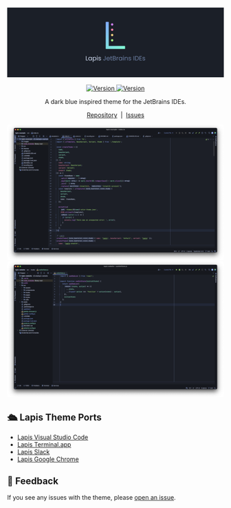 ![Lapis Theme Header](https://raw.githubusercontent.com/aslbarnett/lapis-jetbrains/main/assets/header.jpg)

<p align="center">
<a href="">
<img alt="Version" src="https://img.shields.io/jetbrains/plugin/v/20171-lapis?label=Version&color=83ABFC&labelColor=1B1F27&style=for-the-badge&logo=github">
</a>

<a href="">
<img alt="Version" src="https://img.shields.io/jetbrains/plugin/d/20171-lapis?label=Downloads&color=D483FC&labelColor=1B1F27&style=for-the-badge&logo=jetbrains">
</a>
</p>

<!-- Plugin description -->
<p align="center">
A dark blue inspired theme for the JetBrains IDEs.
</p>

<p align="center">
<a href="https://github.com/aslbarnett/lapis-jetbrains">Repository</a>&nbsp;&nbsp;|&nbsp;&nbsp;<a href="https://github.com/aslbarnett/lapis-jetbrains/issues">Issues</a>
</p>

![Screenshot](https://raw.githubusercontent.com/aslbarnett/lapis-jetbrains/main/assets/lapis-screenshot-6.png)
![Screenshot](https://raw.githubusercontent.com/aslbarnett/lapis-jetbrains/main/assets/lapis-screenshot-2.png)
<!-- Plugin description end -->

## 🛳 Lapis Theme Ports

- [Lapis Visual Studio Code](https://marketplace.visualstudio.com/items?itemName=AlexBarnett.lapis-vscode)
- [Lapis Terminal.app](https://github.com/aslbarnett/lapis-theme-terminal-app)
- [Lapis Slack](https://github.com/aslbarnett/lapis-theme-slack)
- [Lapis Google Chrome](https://chrome.google.com/webstore/detail/lapis-chrome-theme/hmcmhgomamidaaodladnploplghibodb)

## 📝 Feedback

If you see any issues with the theme, please [open an issue](https://github.com/aslbarnett/lapis-jetbrains/issues).
